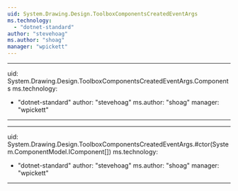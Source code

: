 ```yaml
---
uid: System.Drawing.Design.ToolboxComponentsCreatedEventArgs
ms.technology: 
  - "dotnet-standard"
author: "stevehoag"
ms.author: "shoag"
manager: "wpickett"
---
```


---
uid: System.Drawing.Design.ToolboxComponentsCreatedEventArgs.Components
ms.technology: 
  - "dotnet-standard"
author: "stevehoag"
ms.author: "shoag"
manager: "wpickett"
---

---
uid: System.Drawing.Design.ToolboxComponentsCreatedEventArgs.#ctor(System.ComponentModel.IComponent[])
ms.technology: 
  - "dotnet-standard"
author: "stevehoag"
ms.author: "shoag"
manager: "wpickett"
---
